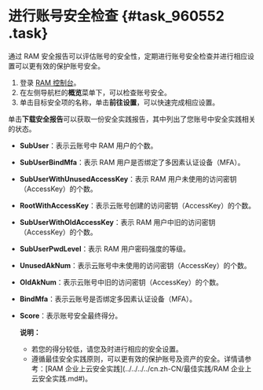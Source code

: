 # 进行账号安全检查 {#task_960552 .task}

通过 RAM 安全报告可以评估账号的安全性，定期进行账号安全检查并进行相应设置可以更有效的保护账号安全。

1.  登录 [RAM 控制台](https://ram.console.aliyun.com/)。
2.  在左侧导航栏的**概览**菜单下，可以检查账号安全。
3.  单击目标安全项的名称，单击**前往设置**，可以快速完成相应设置。

单击**下载安全报告**可以获取一份安全实践报告，其中列出了您账号中安全实践相关的状态。

-   **SubUser**：表示云账号中 RAM 用户的个数。
-   **SubUserBindMfa**：表示 RAM 用户是否绑定了多因素认证设备（MFA）。
-   **SubUserWithUnusedAccessKey**：表示 RAM 用户未使用的访问密钥（AccessKey）的个数。
-   **RootWithAccessKey**：表示云账号创建的访问密钥（AccessKey）的个数。
-   **SubUserWithOldAccessKey**：表示 RAM 用户中旧的访问密钥（AccessKey）的个数。
-   **SubUserPwdLevel**：表示 RAM 用户密码强度的等级。
-   **UnusedAkNum**：表示云账号中未使用的访问密钥（AccessKey）的个数。
-   **OldAkNum**：表示云账号中旧的访问密钥（AccessKey）的个数。
-   **BindMfa**：表示云账号是否绑定多因素认证设备（MFA）。
-   **Score**：表示账号安全最终得分。

    **说明：** 

    -   若您的得分较低，请您及时进行相应的安全设置。
    -   遵循最佳安全实践原则，可以更有效的保护账号及资产的安全。详情请参考：[RAM 企业上云安全实践](../../../../cn.zh-CN/最佳实践/RAM 企业上云安全实践.md#)。

